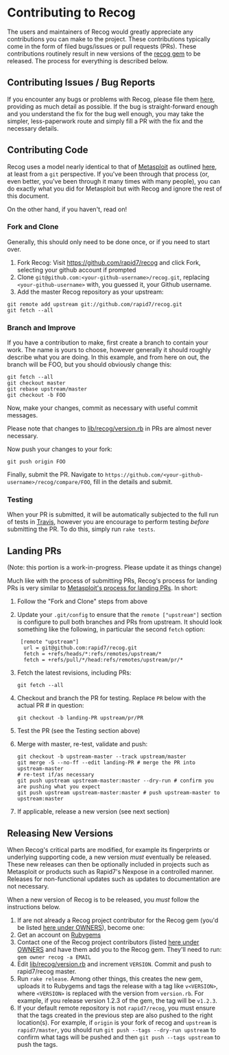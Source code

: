 # Contributing to Recog

The users and maintainers of Recog would greatly appreciate any contributions
you can make to the project.  These contributions typically come in the form of
filed bugs/issues or pull requests (PRs).  These contributions routinely result
in new versions of the [recog gem](https://rubygems.org/gems/recog) to be
released.  The process for everything is described below.

## Contributing Issues / Bug Reports

If you encounter any bugs or problems with Recog, please file them
[here](https://github.com/rapid7/recog/issues/new), providing as much detail as
possible.  If the bug is straight-forward enough and you understand the fix for
the bug well enough, you may take the simpler, less-paperwork route and simply
fill a PR with the fix and the necessary details.

## Contributing Code

Recog uses a model nearly identical to that of
[Metasploit](https://github.com/rapid7/metasploit-framework) as outlined
[here](https://github.com/rapid7/metasploit-framework/wiki/Setting-Up-a-Metasploit-Development-Environment),
at least from a ```git``` perspective.  If you've been through that process
(or, even better, you've been through it many times with many people), you can
do exactly what you did for Metasploit but with Recog and ignore the rest of
this document.

On the other hand, if you haven't, read on!

### Fork and Clone

Generally, this should only need to be done once, or if you need to start over.

1. Fork Recog: Visit https://github.com/rapid7/recog and click Fork,
   selecting your github account if prompted
2.  Clone ```git@github.com:<your-github-username>/recog.git```, replacing
```<your-github-username>``` with, you guessed it, your Github username.
3.  Add the master Recog repository as your upstream:
```
git remote add upstream git://github.com/rapid7/recog.git
git fetch --all
```

### Branch and Improve

If you have a contribution to make, first create a branch to contain your
work.  The name is yours to choose, however generally it should roughly
describe what you are doing.  In this example, and from here on out, the
branch will be FOO, but you should obviously change this:

```
git fetch --all
git checkout master
git rebase upstream/master
git checkout -b FOO
```

Now, make your changes, commit as necessary with useful commit messages. 

Please note that changes to [lib/recog/version.rb](https://github.com/rapid7/recog/blob/master/lib/recog/version.rb) in PRs are almost never necessary.

Now push your changes to your fork:

```
git push origin FOO
```

Finally, submit the PR.  Navigate to ```https://github.com/<your-github-username>/recog/compare/FOO```, fill in the details and submit.

### Testing

When your PR is submitted, it will be automatically subjected to the full run of tests in [Travis](https://travis-ci.org/rapid7/recog/), however you are encourage to perform testing _before_ submitting the PR.  To do this, simply run `rake tests`.

## Landing PRs

(Note: this portion is a work-in-progress.  Please update it as things change)

Much like with the process of submitting PRs, Recog's process for landing PRs
is very similar to [Metasploit's process for landing
PRs](https://github.com/rapid7/metasploit-framework/wiki/Landing-Pull-Requests).
In short:

1. Follow the "Fork and Clone" steps from above
2. Update your `.git/config` to ensure that the `remote ["upstream"]` section is configure to pull both branches and PRs from upstream.  It should look something like the following, in particular the second `fetch` option:

    ```
     [remote "upstream"]
      url = git@github.com:rapid7/recog.git
      fetch = +refs/heads/*:refs/remotes/upstream/*
      fetch = +refs/pull/*/head:refs/remotes/upstream/pr/*
     ```
3. Fetch the latest revisions, including PRs:

    ```
    git fetch --all
    ```
4. Checkout and branch the PR for testing.  Replace ```PR``` below with the actual PR # in question:

    ```
    git checkout -b landing-PR upstream/pr/PR
    ```
5. Test the PR (see the Testing section above)
6. Merge with master, re-test, validate and push:

    ```
    git checkout -b upstream-master --track upstream/master
    git merge -S --no-ff --edit landing-PR # merge the PR into upstream-master
    # re-test if/as necessary
    git push upstream upstream-master:master --dry-run # confirm you are pushing what you expect
    git push upstream upstream-master:master # push upstream-master to upstream:master
    ```
7. If applicable, release a new version (see next section)

## Releasing New Versions

When Recog's critical parts are modified, for example its fingerprints or underlying supporting code, a new version _must_ eventually be released.  These new releases can then be optionally included in projects such as Metasploit or products such as Rapid7's Nexpose in a controlled manner.  Releases for non-functional updates such as updates to documentation are not necessary.

When a new version of Recog is to be released, you _must_ follow the instructions below.

1. If are not already a Recog project contributor for the Recog gem (you'd be listed [here under OWNERS](https://rubygems.org/gems/recog)), become one:
  1. Get an account on [Rubygems](https://rubygems.org)
  2. Contact one of the Recog project contributors (listed [here under OWNERS](https://rubygems.org/gems/recog) and have them add you to the Recog gem.  They'll need to run:
    ```
      gem owner recog -a EMAIL
    ```
2. Edit [lib/recog/version.rb](https://github.com/rapid7/recog/blob/master/lib/recog/version.rb) and increment ```VERSION```.  Commit and push to rapid7/recog master.
3. Run `rake release`.  Among other things, this creates the new gem, uploads it to Rubygems and tags the release with a tag like `v<VERSION>`, where `<VERSION>` is replaced with the version from `version.rb`.  For example, if you release version 1.2.3 of the gem, the tag will be `v1.2.3`.
4. If your default remote repository is not `rapid7/recog`, you must ensure that the tags created in the previous step are also pushed to the right location(s).  For example, if `origin` is your fork of recog and `upstream` is `rapid7/master`, you should run `git push --tags --dry-run upstream` to confirm what tags will be pushed and then `git push --tags upstream` to push the tags.
